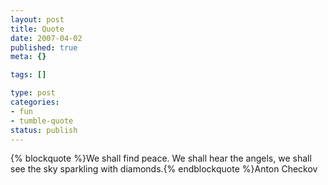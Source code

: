 ```yaml
--- 
layout: post
title: Quote
date: 2007-04-02
published: true
meta: {}

tags: []

type: post
categories: 
- fun
- tumble-quote
status: publish
---
```

{% blockquote %}We shall find peace. We shall hear the angels, we shall see the sky sparkling with diamonds.{% endblockquote %}Anton Checkov
